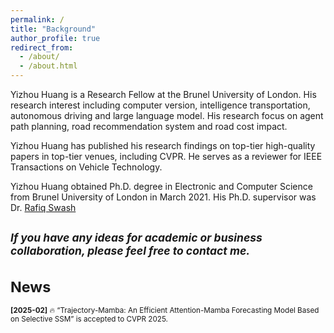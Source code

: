 ```yaml
---
permalink: /
title: "Background"
author_profile: true
redirect_from: 
  - /about/
  - /about.html
---
```

Yizhou Huang is a Research Fellow at the Brunel University of London. His research interest including computer version, intelligence transportation, autonomous driving and large language model. His research focus on agent path planning, road recommendation system and road cost impact.

Yizhou Huang has published his research findings on top-tier high-quality papers in top-tier venues, including CVPR. He serves as a reviewer for IEEE Transactions on Vehicle Technology.

Yizhou Huang obtained Ph.D. degree in Electronic and Computer Science from Brunel University of London in March 2021. His Ph.D. supervisor was Dr. [Rafiq Swash](https://about.me/rafiqswash)

<small>*If you have any ideas for academic or business collaboration, please feel free to contact me.*
---

News
======

**[2025-02]** 🔥 “Trajectory-Mamba: An Efficient Attention-Mamba Forecasting Model Based on Selective SSM” is accepted to CVPR 2025.
